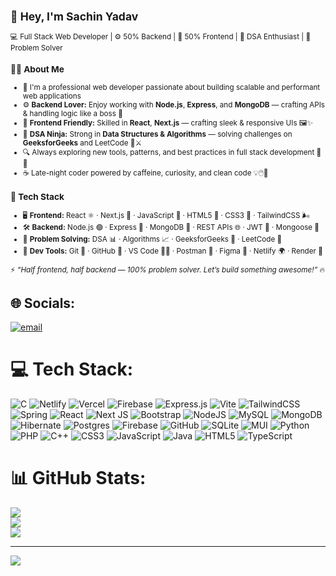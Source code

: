 <sub>

## 👋 Hey, I'm Sachin Yadav

💻 Full Stack Web Developer | ⚙️ 50% Backend | 🎨 50% Frontend | 🧠 DSA Enthusiast | 🚀 Problem Solver

### 🙋‍♂️ About Me

- 🔧 I'm a professional web developer passionate about building scalable and performant web applications  
- ⚙️ **Backend Lover:** Enjoy working with **Node.js**, **Express**, and **MongoDB** — crafting APIs & handling logic like a boss 💪  
- 🎨 **Frontend Friendly:** Skilled in **React**, **Next.js** — crafting sleek & responsive UIs 🖼️✨  
- 🧠 **DSA Ninja:** Strong in **Data Structures & Algorithms** — solving challenges on **GeeksforGeeks** and LeetCode 🧩⚔️  
- 🔍 Always exploring new tools, patterns, and best practices in full stack development 🔄🔧  
- ☕ Late-night coder powered by caffeine, curiosity, and clean code 💡🖱️🧃

### 🧰 Tech Stack

- 🖥️ **Frontend:** React ⚛️ · Next.js 🔂 · JavaScript 📜 · HTML5 🧱 · CSS3 🎨 · TailwindCSS 🌬️  
- 🛠️ **Backend:** Node.js 🟢 · Express 🚂 · MongoDB 🍃 · REST APIs 🌐 · JWT 🔐 · Mongoose 🧬  
- 🧩 **Problem Solving:** DSA 📊 · Algorithms 📈 · GeeksforGeeks 🧠 · LeetCode 🧪  
- 🧰 **Dev Tools:** Git 🧲 · GitHub 🐙 · VS Code 🧑‍💻 · Postman 📮 · Figma 🎨 · Netlify 🌍 · Render 🚀

⚡ *“Half frontend, half backend — 100% problem solver. Let’s build something awesome!”* 🔥

</sub>


## 🌐 Socials:
[![email](https://img.shields.io/badge/Email-D14836?logo=gmail&logoColor=white)](mailto:sachinkumar1029yadav@gmail.com) 

# 💻 Tech Stack:
![C](https://img.shields.io/badge/c-%2300599C.svg?style=for-the-badge&logo=c&logoColor=white) ![Netlify](https://img.shields.io/badge/netlify-%23000000.svg?style=for-the-badge&logo=netlify&logoColor=#00C7B7) ![Vercel](https://img.shields.io/badge/vercel-%23000000.svg?style=for-the-badge&logo=vercel&logoColor=white) ![Firebase](https://img.shields.io/badge/firebase-%23039BE5.svg?style=for-the-badge&logo=firebase) ![Express.js](https://img.shields.io/badge/express.js-%23404d59.svg?style=for-the-badge&logo=express&logoColor=%2361DAFB) ![Vite](https://img.shields.io/badge/vite-%23646CFF.svg?style=for-the-badge&logo=vite&logoColor=white) ![TailwindCSS](https://img.shields.io/badge/tailwindcss-%2338B2AC.svg?style=for-the-badge&logo=tailwind-css&logoColor=white) ![Spring](https://img.shields.io/badge/spring-%236DB33F.svg?style=for-the-badge&logo=spring&logoColor=white) ![React](https://img.shields.io/badge/react-%2320232a.svg?style=for-the-badge&logo=react&logoColor=%2361DAFB) ![Next JS](https://img.shields.io/badge/Next-black?style=for-the-badge&logo=next.js&logoColor=white) ![Bootstrap](https://img.shields.io/badge/bootstrap-%238511FA.svg?style=for-the-badge&logo=bootstrap&logoColor=white) ![NodeJS](https://img.shields.io/badge/node.js-6DA55F?style=for-the-badge&logo=node.js&logoColor=white) ![MySQL](https://img.shields.io/badge/mysql-4479A1.svg?style=for-the-badge&logo=mysql&logoColor=white) ![MongoDB](https://img.shields.io/badge/MongoDB-%234ea94b.svg?style=for-the-badge&logo=mongodb&logoColor=white) ![Hibernate](https://img.shields.io/badge/Hibernate-59666C?style=for-the-badge&logo=Hibernate&logoColor=white) ![Postgres](https://img.shields.io/badge/postgres-%23316192.svg?style=for-the-badge&logo=postgresql&logoColor=white) ![Firebase](https://img.shields.io/badge/firebase-a08021?style=for-the-badge&logo=firebase&logoColor=ffcd34) ![GitHub](https://img.shields.io/badge/github-%23121011.svg?style=for-the-badge&logo=github&logoColor=white) ![SQLite](https://img.shields.io/badge/sqlite-%2307405e.svg?style=for-the-badge&logo=sqlite&logoColor=white) ![MUI](https://img.shields.io/badge/MUI-%230081CB.svg?style=for-the-badge&logo=mui&logoColor=white) ![Python](https://img.shields.io/badge/python-3670A0?style=for-the-badge&logo=python&logoColor=ffdd54) ![PHP](https://img.shields.io/badge/php-%23777BB4.svg?style=for-the-badge&logo=php&logoColor=white) ![C++](https://img.shields.io/badge/c++-%2300599C.svg?style=for-the-badge&logo=c%2B%2B&logoColor=white) ![CSS3](https://img.shields.io/badge/css3-%231572B6.svg?style=for-the-badge&logo=css3&logoColor=white) ![JavaScript](https://img.shields.io/badge/javascript-%23323330.svg?style=for-the-badge&logo=javascript&logoColor=%23F7DF1E) ![Java](https://img.shields.io/badge/java-%23ED8B00.svg?style=for-the-badge&logo=openjdk&logoColor=white) ![HTML5](https://img.shields.io/badge/html5-%23E34F26.svg?style=for-the-badge&logo=html5&logoColor=white) ![TypeScript](https://img.shields.io/badge/typescript-%23007ACC.svg?style=for-the-badge&logo=typescript&logoColor=white)
# 📊 GitHub Stats:
![](https://github-readme-stats.vercel.app/api?username=sachinyadav1029&theme=react&hide_border=true&include_all_commits=true&count_private=true)<br/>
![](https://nirzak-streak-stats.vercel.app/?user=sachinyadav1029&theme=react&hide_border=true)<br/>
![](https://github-readme-stats.vercel.app/api/top-langs/?username=sachinyadav1029&theme=react&hide_border=true&include_all_commits=true&count_private=true&layout=compact)

---
[![](https://visitcount.itsvg.in/api?id=sachinyadav1029&icon=0&color=0)](https://visitcount.itsvg.in)

<!-- Proudly created with GPRM ( https://gprm.itsvg.in ) -->
